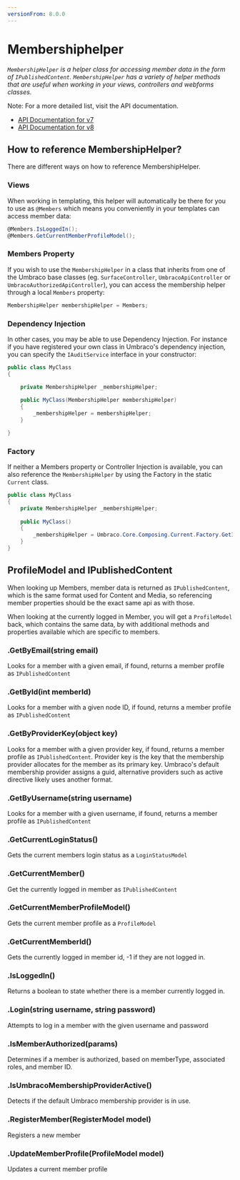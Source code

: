 ```yaml
---
versionFrom: 8.0.0
---
```


# Membershiphelper

_`MembershipHelper` is a helper class for accessing member data in the form of `IPublishedContent`.
`MembershipHelper` has a variety of helper methods that are useful when working in your views, controllers and webforms classes._

Note: For a more detailed list, visit the API documentation.
- [API Documentation for v7](https://our.umbraco.com/apidocs/v7/csharp/api/Umbraco.Web.Security.MembershipHelper.html#methods)
- [API Documentation for v8](https://our.umbraco.com/apidocs/v8/csharp/api/Umbraco.Web.Security.MembershipHelper.html#methods)

## How to reference MembershipHelper?

There are different ways on how to reference MembershipHelper.

### Views

When working in templating, this helper will automatically be there for you to use as `@Members` which means you conveniently in your templates can access member data:

```csharp
@Members.IsLoggedIn();
@Members.GetCurrentMemberProfileModel();
```

### Members Property

If you wish to use the `MembershipHelper` in a class that inherits from one of the Umbraco base classes (eg. `SurfaceController`, `UmbracoApiController` or `UmbracoAuthorizedApiController`), you can access the membership helper through a local `Members` property:

```csharp
MembershipHelper membershipHelper = Members;
```

### Dependency Injection

In other cases, you may be able to use Dependency Injection. For instance if you have registered your own class in Umbraco's dependency injection, you can specify the `IAuditService` interface in your constructor:

```csharp
public class MyClass
{

    private MembershipHelper _membershipHelper;
    
    public MyClass(MembershipHelper membershipHelper)
    {
        _membershipHelper = membershipHelper;
    }

}
```

### Factory

If neither a Members property or Controller Injection is available, you can also reference the `MembershipHelper` by using the Factory in the static `Current` class.

```csharp
public class MyClass
{
    private MembershipHelper _membershipHelper;
    
    public MyClass()
    {
        _membershipHelper = Umbraco.Core.Composing.Current.Factory.GetInstance<MembershipHelper>();
    }
}
```

## ProfileModel and IPublishedContent

When looking up Members, member data is returned as `IPublishedContent`, which is the same format used for Content and Media, so referencing member properties should
be the exact same api as with those.

When looking at the currently logged in Member, you will get a `ProfileModel` back, which contains the same data, by with additional methods and properties available
which are specific to members.

### .GetByEmail(string email)

Looks for a member with a given email, if found, returns a member profile as `IPublishedContent`

### .GetById(int memberId)

Looks for a member with a given node ID, if found, returns a member profile as `IPublishedContent`

### .GetByProviderKey(object key)

Looks for a member with a given provider key, if found, returns a member profile as `IPublishedContent`. Provider key is the key that
the membership provider allocates for the member as its primary key.
Umbraco's default membership provider assigns a guid, alternative providers such as active directive likely uses another format.

### .GetByUsername(string username)

Looks for a member with a given username, if found, returns a member profile as `IPublishedContent`

### .GetCurrentLoginStatus()

Gets the current members login status as a `LoginStatusModel`

### .GetCurrentMember()

Get the currently logged in member as `IPublishedContent`

### .GetCurrentMemberProfileModel()

Gets the current member profile as a `ProfileModel`

### .GetCurrentMemberId()

Gets the currently logged in member id, -1 if they are not logged in.

### .IsLoggedIn()

Returns a boolean to state whether there is a member currently logged in.

### .Login(string username, string password)

Attempts to log in a member with the given username and password

### .IsMemberAuthorized(params)

Determines if a member is authorized, based on memberType, associated roles, and member ID.

### .IsUmbracoMembershipProviderActive()

Detects if the default Umbraco membership provider is in use.

### .RegisterMember(RegisterModel model)

Registers a new member

### .UpdateMemberProfile(ProfileModel model)

Updates a current member profile
